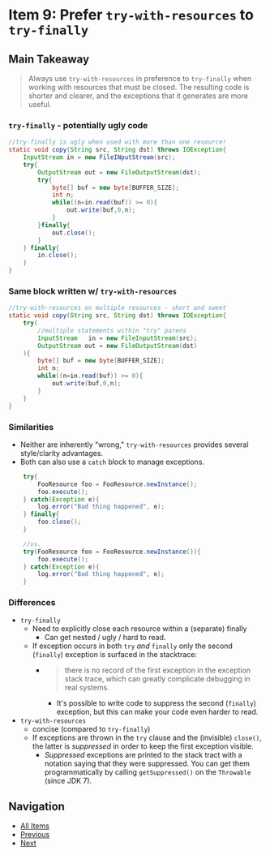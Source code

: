 # Item 9: Prefer `try-with-resources` to `try-finally`

## Main Takeaway

> Always use `try-with-resources` in preference to `try-finally` when working with resources that must be closed. The resulting code is shorter and clearer, and the exceptions that it generates are more useful.

### `try-finally` - potentially ugly code

```java
//try-finally is ugly when used with more than one resource!
static void copy(String src, String dst) throws IOException{
    InputStream in = new FileINputStream(src);
    try{
        OutputStream out = new FileOutputStream(dst);
        try{
            byte[] buf = new byte[BUFFER_SIZE];
            int n;
            while((n=in.read(buf)) >= 0){
                out.write(buf,0,n);
            }
        }finally{
            out.close();
        }
    } finally{
        in.close();
    }
}
```

### Same block written w/ `try-with-resources`

```java
//try-with-resources on multiple resources - short and sweet
static void copy(String src, String dst) throws IOException{
    try(
        //multiple statements within "try" parens
        InputStream   in = new FileInputStream(src);
        OutputStream out = new FileOutputStream(dst)
    ){
        byte[] buf = new byte[BUFFER_SIZE];
        int n;
        while((n=in.read(buf)) >= 0){
            out.write(buf,0,n);
        }
    }
}
```

### Similarities

- Neither are inherently "wrong," `try-with-resources` provides several style/clarity advantages.
- Both can also use a `catch` block to manage exceptions.
  
```java
    try{
        FooResource foo = FooResource.newInstance();
        foo.execute();
    } catch(Exception e){
        log.error("Bad thing happened", e);
    } finally{
        foo.close();
    }

    //vs.
    try(FooResource foo = FooResource.newInstance()){
        foo.execute();
    } catch(Exception e){
        log.error("Bad thing happened", e);
    }
```

### Differences

- `try-finally`
  - Need to explicitly close each resource within a (separate) finally
    - Can get nested / ugly / hard to read.
  - If exception occurs in both `try` _and_ `finally` only the second (`finally`)     exception is surfaced in the stacktrace:
    - > there is no record of the first exception in the exception stack trace, which can greatly complicate debugging in real systems.
      - It's possible to write code to suppress the second (`finally`) exception, but this can make your code even harder to read.
- `try-with-resources`
  - concise (compared to `try-finally`)
  - If exceptions are thrown in the `try` clause and the (invisible) `close()`, the latter is _suppressed_ in order to keep the first exception visible.
    - _Suppressed_ exceptions are printed to the stack tract with a notation saying that they were suppressed. You can get them programmatically by calling `getSuppressed()` on the `Throwable` (since JDK 7).

## Navigation

- [All Items](../README.md#items)
- [Previous](./item-08-avoid-finalizers-and-cleaners.md)
- [Next](./item-10-obey-the-general-contract-when-overriding-equals.md)
